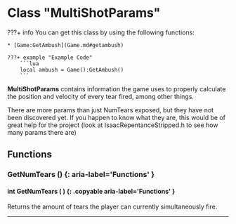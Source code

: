 # Class "MultiShotParams"

???+ info
    You can get this class by using the following functions:

    * [Game:GetAmbush](Game.md#getambush)

    ???+ example "Example Code"
        ```lua
        local ambush = Game():GetAmbush()
        ```

**MultiShotParams** contains information the game uses to properly calculate the position and velocity of every tear fired, among other things. 

There are more params than just NumTears exposed, but they have not been discovered yet. If you happen to know what they are, this would be of great help for the project (look at IsaacRepentanceStripped.h to see how many params there are)

## Functions

### GetNumTears () {: aria-label='Functions' }
#### int GetNumTears ( ) {: .copyable aria-label='Functions' }
Returns the amount of tears the player can currently simultaneously fire.

___